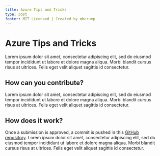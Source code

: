 ```yaml
---
title: Azure Tips and Tricks
type: post
footer: MIT Licensed | Created by mbcrump
---
```


# Azure Tips and Tricks

Lorem ipsum dolor sit amet, consectetur adipiscing elit, sed do eiusmod tempor incididunt ut labore et dolore magna aliqua. Morbi blandit cursus risus at ultrices. Felis eget velit aliquet sagittis id consectetur.

## How can you contribute?

Lorem ipsum dolor sit amet, consectetur adipiscing elit, sed do eiusmod tempor incididunt ut labore et dolore magna aliqua. Morbi blandit cursus risus at ultrices. Felis eget velit aliquet sagittis id consectetur.

## How does it work?

Once a submission is approved, a commit is pushed in this [GitHub repository](https://github.com/). Lorem ipsum dolor sit amet, consectetur adipiscing elit, sed do eiusmod tempor incididunt ut labore et dolore magna aliqua. Morbi blandit cursus risus at ultrices. Felis eget velit aliquet sagittis id consectetur.

